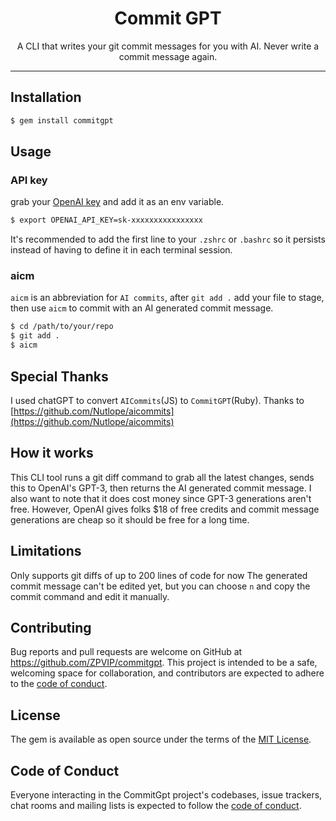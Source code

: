 <div align="center">
  <div>
    <h1 align="center">Commit GPT</h1>
  </div>
	<p>A CLI that writes your git commit messages for you with AI. Never write a commit message again.</p>
</div>

---

## Installation
```bash
$ gem install commitgpt
```

## Usage
### API key
grab your [OpenAI key](https://openai.com/api/) and add it as an env variable.
```bash
$ export OPENAI_API_KEY=sk-xxxxxxxxxxxxxxxx
```
It's recommended to add the first line to your `.zshrc` or `.bashrc` so it persists instead of having to define it in each terminal session.
    
### aicm
`aicm` is an abbreviation for `AI commits`, after `git add .` add your file to stage, then use `aicm` to commit with an AI generated commit message.
```bash
$ cd /path/to/your/repo
$ git add .
$ aicm
```

## Special Thanks
I used chatGPT to convert `AICommits`(JS) to `CommitGPT`(Ruby). Thanks to [https://github.com/Nutlope/aicommits](https://github.com/Nutlope/aicommits)   

## How it works
This CLI tool runs a git diff command to grab all the latest changes, sends this to OpenAI's GPT-3, then returns the AI generated commit message. I also want to note that it does cost money since GPT-3 generations aren't free. However, OpenAI gives folks $18 of free credits and commit message generations are cheap so it should be free for a long time.

## Limitations
Only supports git diffs of up to 200 lines of code for now
The generated commit message can't be edited yet, but you can choose `n` and copy the commit command and edit it manually.

## Contributing

Bug reports and pull requests are welcome on GitHub at https://github.com/ZPVIP/commitgpt. This project is intended to be a safe, welcoming space for collaboration, and contributors are expected to adhere to the [code of conduct](https://github.com/ZPVIP/commitgpt/blob/main/CODE_OF_CONDUCT.md).

## License

The gem is available as open source under the terms of the [MIT License](https://opensource.org/licenses/MIT).

## Code of Conduct

Everyone interacting in the CommitGpt project's codebases, issue trackers, chat rooms and mailing lists is expected to follow the [code of conduct](https://github.com/ZPVIP/commitgpt/blob/master/CODE_OF_CONDUCT.md).
